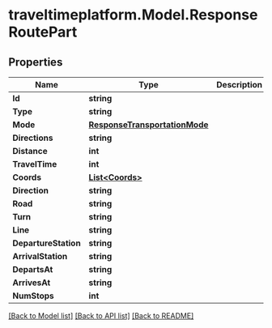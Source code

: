 # traveltimeplatform.Model.ResponseRoutePart
## Properties

Name | Type | Description | Notes
------------ | ------------- | ------------- | -------------
**Id** | **string** |  | 
**Type** | **string** |  | 
**Mode** | [**ResponseTransportationMode**](ResponseTransportationMode.md) |  | 
**Directions** | **string** |  | 
**Distance** | **int** |  | 
**TravelTime** | **int** |  | 
**Coords** | [**List&lt;Coords&gt;**](Coords.md) |  | 
**Direction** | **string** |  | [optional] 
**Road** | **string** |  | [optional] 
**Turn** | **string** |  | [optional] 
**Line** | **string** |  | [optional] 
**DepartureStation** | **string** |  | [optional] 
**ArrivalStation** | **string** |  | [optional] 
**DepartsAt** | **string** |  | [optional] 
**ArrivesAt** | **string** |  | [optional] 
**NumStops** | **int** |  | [optional] 

[[Back to Model list]](../README.md#documentation-for-models) [[Back to API list]](../README.md#documentation-for-api-endpoints) [[Back to README]](../README.md)

